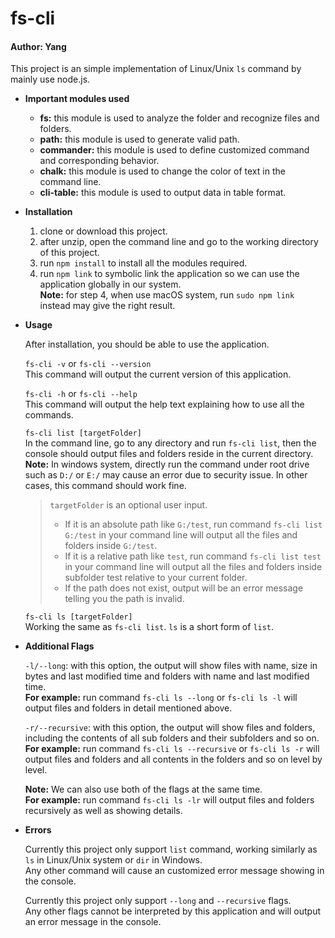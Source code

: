 # fs-cli
#### Author: Yang

This project is an simple implementation of Linux/Unix `ls` command by mainly use node.js.

* **Important modules used**
  * **fs:** this module is used to analyze the folder and recognize files and folders.
  * **path:** this module is used to generate valid path.
  * **commander:** this module is used to define customized command and corresponding behavior.
  * **chalk:** this module is used to change the color of text in the command line.
  * **cli-table:** this module is used to output data in table format.
  
* **Installation**
  1. clone or download this project.
  2. after unzip, open the command line and go to the working directory of this project.
  3. run `npm install` to install all the modules required.
  4. run `npm link` to symbolic link the application so we can use the application globally in our system.\
  **Note:** for step 4, when use macOS system, run `sudo npm link` instead may give the right result.

* **Usage**

  After installation, you should be able to use the application.
  
  `fs-cli -v` or `fs-cli --version`\
  This command will output the current version of this application.

  `fs-cli -h` or `fs-cli --help`\
  This command will output the help text explaining how to use all the commands.

  `fs-cli list [targetFolder]`\
  In the command line, go to any directory and run `fs-cli list`, then the console should output files and folders reside in the current   directory.\
  **Note:** In windows system, directly run the command under root drive such as `D:/` or `E:/` may cause an error due to security issue.   In other cases, this command should work fine.
  
  > `targetFolder` is an optional user input.
  > * If it is an absolute path like `G:/test`, run command `fs-cli list G:/test` in your command line will output all the files and
  folders inside `G:/test`.
  > * If it is a relative path like `test`, run command `fs-cli list test` in your command line will output all the files and folders
  inside subfolder test relative to your current folder.
  > * If the path does not exist, output will be an error message telling you the path is invalid.

  `fs-cli ls [targetFolder]`\
  Working the same as `fs-cli list`. `ls` is a short form of `list`.

* **Additional Flags**

  `-l/--long`: with this option, the output will show files with name, size in bytes and last modified time and folders with name and       last modified time.\
  **For example:** run command `fs-cli ls --long` or `fs-cli ls -l` will output files and folders in detail mentioned above.

  `-r/--recursive`: with this option, the output will show files and folders, including the contents of all sub folders and their           subfolders and so on.\
  **For example:** run command `fs-cli ls --recursive` or `fs-cli ls -r` will output files and folders and all contents in the folders
  and so on level by level.

  **Note:** We can also use both of the flags at the same time.\
  **For example:** run command `fs-cli ls -lr` will output files and folders recursively as well as showing details.

* **Errors**

  Currently this project only support `list` command, working similarly as `ls` in Linux/Unix system or `dir` in Windows.\
  Any other command will cause an customized error message showing in the console.
  
  Currently this project only support `--long` and `--recursive` flags.\
  Any other flags cannot be interpreted by this application and will output an error message in the console.
